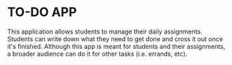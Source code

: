 # TO-DO APP

This application allows students to manage their daily assignments. Students can write down what they need to get done and cross it out once it's finished.
Although this app is meant for students and their assignments, a broader audience can do it for other tasks (i.e. errands, etc).
